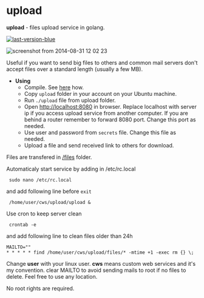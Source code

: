 upload
======

**upload** - files upload service in golang.

[![last-version-blue](https://cloud.githubusercontent.com/assets/6298396/5602522/8967405e-935b-11e4-8777-de3623ed6ad7.png)](https://github.com/geosoft1/upload/archive/master.zip)

![screenshot from 2014-08-31 12 02 23](https://cloud.githubusercontent.com/assets/6298396/4101485/cfd8bb74-30ed-11e4-8061-75ac3df336a1.png)

Useful if you want to send big files to others and common mail servers don't accept
files over a standard length (usually a few MB).

* **Using**
    * Compile. See [here](https://github.com/geosoft1/tools) how.
    * Copy `` upload `` folder in your account on your Ubuntu machine.
    * Run  `` ./upload `` file from upload folder.
    * Open [http://localhost:8080](http://localhost:8080) in browser. Replace localhost with server ip if you access upload service from another computer. If you are behind a router remember to forward 8080 port. Change this port as needed.
    * Use user and password from `` secrets `` file. Change this file as needed.	
    * Upload a file and send received link to others for download.

Files are transfered in [/files](http://localhost:8080/files) folder.

Automaticaly start service by adding in /etc/rc.local

     sudo nano /etc/rc.local
	
and add following line before `` exit ``

     /home/user/cws/upload/upload &

Use cron to keep server clean

     crontab -e

and add following line to clean files older than 24h

    MAILTO=""
    * * * * * find /home/user/cws/upload/files/* -mtime +1 -exec rm {} \;

Change **user** with your linux user. **cws** means custom web services and it's my convention. clear MAILTO to avoid sending mails to root if no files to delete.
Feel free to use any location.

No root rights are required.
